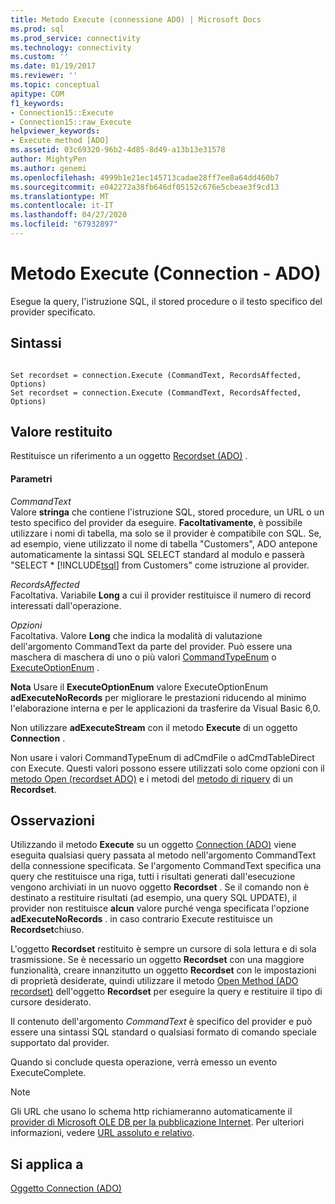 ```yaml
---
title: Metodo Execute (connessione ADO) | Microsoft Docs
ms.prod: sql
ms.prod_service: connectivity
ms.technology: connectivity
ms.custom: ''
ms.date: 01/19/2017
ms.reviewer: ''
ms.topic: conceptual
apitype: COM
f1_keywords:
- Connection15::Execute
- Connection15::raw_Execute
helpviewer_keywords:
- Execute method [ADO]
ms.assetid: 03c69320-96b2-4d85-8d49-a13b13e31578
author: MightyPen
ms.author: genemi
ms.openlocfilehash: 4999b1e21ec145713cadae28ff7ee8a64dd460b7
ms.sourcegitcommit: e042272a38fb646df05152c676e5cbeae3f9cd13
ms.translationtype: MT
ms.contentlocale: it-IT
ms.lasthandoff: 04/27/2020
ms.locfileid: "67932897"
---
```

# <a name="execute-method-ado-connection"></a>Metodo Execute (Connection - ADO)
Esegue la query, l'istruzione SQL, il stored procedure o il testo specifico del provider specificato.  
  
## <a name="syntax"></a>Sintassi  
  
```  
  
Set recordset = connection.Execute (CommandText, RecordsAffected, Options)  
Set recordset = connection.Execute (CommandText, RecordsAffected, Options)  
```  
  
## <a name="return-value"></a>Valore restituito  
 Restituisce un riferimento a un oggetto [Recordset (ADO)](../../../ado/reference/ado-api/recordset-object-ado.md) .  
  
#### <a name="parameters"></a>Parametri  
 *CommandText*  
 Valore **stringa** che contiene l'istruzione SQL, stored procedure, un URL o un testo specifico del provider da eseguire. **Facoltativamente**, è possibile utilizzare i nomi di tabella, ma solo se il provider è compatibile con SQL. Se, ad esempio, viene utilizzato il nome di tabella "Customers", ADO antepone automaticamente la sintassi SQL SELECT standard al modulo e passerà "SELECT * [!INCLUDE[tsql](../../../includes/tsql-md.md)] from Customers" come istruzione al provider.  
  
 *RecordsAffected*  
 Facoltativa. Variabile **Long** a cui il provider restituisce il numero di record interessati dall'operazione.  
  
 *Opzioni*  
 Facoltativa. Valore **Long** che indica la modalità di valutazione dell'argomento CommandText da parte del provider. Può essere una maschera di maschera di uno o più valori [CommandTypeEnum](../../../ado/reference/ado-api/commandtypeenum.md) o [ExecuteOptionEnum](../../../ado/reference/ado-api/executeoptionenum.md) .  
  
 **Nota** Usare il **ExecuteOptionEnum** valore ExecuteOptionEnum **adExecuteNoRecords** per migliorare le prestazioni riducendo al minimo l'elaborazione interna e per le applicazioni da trasferire da Visual Basic 6,0.  
  
 Non utilizzare **adExecuteStream** con il metodo **Execute** di un oggetto **Connection** .  
  
 Non usare i valori CommandTypeEnum di adCmdFile o adCmdTableDirect con Execute. Questi valori possono essere utilizzati solo come opzioni con il [metodo Open (recordset ADO)](../../../ado/reference/ado-api/open-method-ado-recordset.md) e i metodi del [metodo di riquery](../../../ado/reference/ado-api/requery-method.md) di un **Recordset**.  
  
## <a name="remarks"></a>Osservazioni  
 Utilizzando il metodo **Execute** su un oggetto [Connection (ADO)](../../../ado/reference/ado-api/connection-object-ado.md) viene eseguita qualsiasi query passata al metodo nell'argomento CommandText della connessione specificata. Se l'argomento CommandText specifica una query che restituisce una riga, tutti i risultati generati dall'esecuzione vengono archiviati in un nuovo oggetto **Recordset** . Se il comando non è destinato a restituire risultati (ad esempio, una query SQL UPDATE), il provider non restituisce **alcun** valore purché venga specificata l'opzione **adExecuteNoRecords** . in caso contrario Execute restituisce un **Recordset**chiuso.  
  
 L'oggetto **Recordset** restituito è sempre un cursore di sola lettura e di sola trasmissione. Se è necessario un oggetto **Recordset** con una maggiore funzionalità, creare innanzitutto un oggetto **Recordset** con le impostazioni di proprietà desiderate, quindi utilizzare il metodo [Open Method (ADO recordset)](../../../ado/reference/ado-api/open-method-ado-recordset.md) dell'oggetto **Recordset** per eseguire la query e restituire il tipo di cursore desiderato.  
  
 Il contenuto dell'argomento *CommandText* è specifico del provider e può essere una sintassi SQL standard o qualsiasi formato di comando speciale supportato dal provider.  
  
 Quando si conclude questa operazione, verrà emesso un evento ExecuteComplete.  
  
> [!NOTE]
>  Gli URL che usano lo schema http richiameranno automaticamente il [provider di Microsoft OLE DB per la pubblicazione Internet](../../../ado/guide/appendixes/microsoft-ole-db-provider-for-internet-publishing.md). Per ulteriori informazioni, vedere [URL assoluto e relativo](../../../ado/guide/data/absolute-and-relative-urls.md).  
  
## <a name="applies-to"></a>Si applica a  
 [Oggetto Connection (ADO)](../../../ado/reference/ado-api/connection-object-ado.md)

